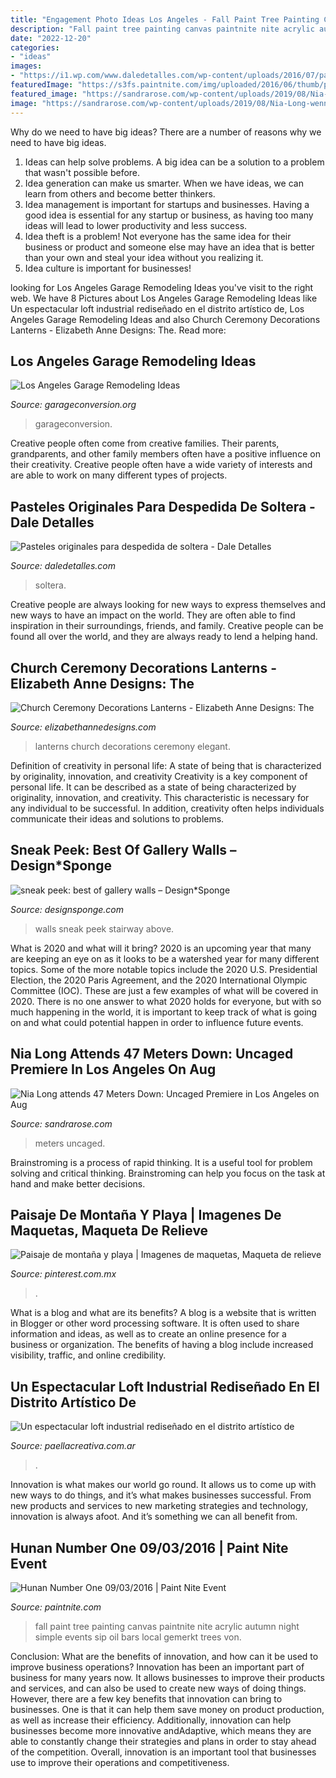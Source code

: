 ```yaml
---
title: "Engagement Photo Ideas Los Angeles - Fall Paint Tree Painting Canvas Paintnite Nite Acrylic Autumn Night Simple Events Sip Oil Bars Local Gemerkt Trees Von"
description: "Fall paint tree painting canvas paintnite nite acrylic autumn night simple events sip oil bars local gemerkt trees von"
date: "2022-12-20"
categories:
- "ideas"
images:
- "https://i1.wp.com/www.daledetalles.com/wp-content/uploads/2016/07/pastel-para-despedida-de-soltera18.jpg"
featuredImage: "https://s3fs.paintnite.com/img/uploaded/2016/06/thumb/paintings57758fedec4f4.jpeg"
featured_image: "https://sandrarose.com/wp-content/uploads/2019/08/Nia-Long-wenn36841653.jpg"
image: "https://sandrarose.com/wp-content/uploads/2019/08/Nia-Long-wenn36841653.jpg"
---
```



Why do we need to have big ideas?
There are a number of reasons why we need to have big ideas. 
1. Ideas can help solve problems. A big idea can be a solution to a problem that wasn't possible before. 
2. Idea generation can make us smarter. When we have ideas, we can learn from others and become better thinkers. 
3. Idea management is important for startups and businesses. Having a good idea is essential for any startup or business, as having too many ideas will lead to lower productivity and less success. 
4. Idea theft is a problem! Not everyone has the same idea for their business or product and someone else may have an idea that is better than your own and steal your idea without you realizing it. 
5. Idea culture is important for businesses!

	

		
looking for Los Angeles Garage Remodeling Ideas you've visit to the right web. We have 8 Pictures about Los Angeles Garage Remodeling Ideas like Un espectacular loft industrial rediseñado en el distrito artístico de, Los Angeles Garage Remodeling Ideas and also Church Ceremony Decorations Lanterns - Elizabeth Anne Designs: The. Read more:
		
    
## Los Angeles Garage Remodeling Ideas

<img loading=lazy src="https://www.garageconversion.org/uploads/images/GarageRemodeling/Garage-remodeling--5-.jpg" onerror="this.onerror=null;this.src='https://tse3.mm.bing.net/th?id=OIP.-Ilx9Qn1c4Q3CI1eYTch-QHaDc&amp;pid=15.1';" alt="Los Angeles Garage Remodeling Ideas">

_Source: garageconversion.org_

>garageconversion. 

	

Creative people often come from creative families. Their parents, grandparents, and other family members often have a positive influence on their creativity. Creative people often have a wide variety of interests and are able to work on many different types of projects.

    
## Pasteles Originales Para Despedida De Soltera - Dale Detalles

<img loading=lazy src="https://i1.wp.com/www.daledetalles.com/wp-content/uploads/2016/07/pastel-para-despedida-de-soltera18.jpg" onerror="this.onerror=null;this.src='https://tse4.mm.bing.net/th?id=OIP.VLaveReI5xOTdVieAGBS1AHaLH&amp;pid=15.1';" alt="Pasteles originales para despedida de soltera - Dale Detalles">

_Source: daledetalles.com_

>soltera. 

	

Creative people are always looking for new ways to express themselves and new ways to have an impact on the world. They are often able to find inspiration in their surroundings, friends, and family. Creative people can be found all over the world, and they are always ready to lend a helping hand.

    
## Church Ceremony Decorations Lanterns - Elizabeth Anne Designs: The

<img loading=lazy src="http://www.elizabethannedesigns.com/blog/wp-content/uploads/2013/09/Church-Ceremony-Decorations-Lanterns.jpg" onerror="this.onerror=null;this.src='https://tse3.mm.bing.net/th?id=OIP.UZuKyHT3nyeNfLr6c47OfAHaLH&amp;pid=15.1';" alt="Church Ceremony Decorations Lanterns - Elizabeth Anne Designs: The">

_Source: elizabethannedesigns.com_

>lanterns church decorations ceremony elegant. 

	

Definition of creativity in personal life: A state of being that is characterized by originality, innovation, and creativity
Creativity is a key component of personal life. It can be described as a state of being characterized by originality, innovation, and creativity. This characteristic is necessary for any individual to be successful. In addition, creativity often helps individuals communicate their ideas and solutions to problems.

    
## Sneak Peek: Best Of Gallery Walls – Design*Sponge

<img loading=lazy src="https://www.designsponge.com/wp-content/uploads/2010/08/rion_nakaya.jpg" onerror="this.onerror=null;this.src='https://tse1.mm.bing.net/th?id=OIP.r5KlAf6uDyg-BMEyrkukqQHaLH&amp;pid=15.1';" alt="sneak peek: best of gallery walls – Design*Sponge">

_Source: designsponge.com_

>walls sneak peek stairway above. 

	

What is 2020 and what will it bring?
2020 is an upcoming year that many are keeping an eye on as it looks to be a watershed year for many different topics. Some of the more notable topics include the 2020 U.S. Presidential Election, the 2020 Paris Agreement, and the 2020 International Olympic Committee (IOC). These are just a few examples of what will be covered in 2020. There is no one answer to what 2020 holds for everyone, but with so much happening in the world, it is important to keep track of what is going on and what could potential happen in order to influence future events.

    
## Nia Long Attends 47 Meters Down: Uncaged Premiere In Los Angeles On Aug

<img loading=lazy src="https://sandrarose.com/wp-content/uploads/2019/08/Nia-Long-wenn36841653.jpg" onerror="this.onerror=null;this.src='https://tse1.mm.bing.net/th?id=OIP.3c0x9Ihdc1vGDZnpKW9tbwHaLH&amp;pid=15.1';" alt="Nia Long attends 47 Meters Down: Uncaged Premiere in Los Angeles on Aug">

_Source: sandrarose.com_

>meters uncaged. 

	

Brainstroming is a process of rapid thinking. It is a useful tool for problem solving and critical thinking. Brainstroming can help you focus on the task at hand and make better decisions.

    
## Paisaje De Montaña Y Playa | Imagenes De Maquetas, Maqueta De Relieve

<img loading=lazy src="https://i.pinimg.com/736x/d7/dd/53/d7dd537a6a777f73ea56c58c38678bb4.jpg" onerror="this.onerror=null;this.src='https://tse1.mm.bing.net/th?id=OIP.39BFsoOvuyFU2SI0hX6KAgHaKa&amp;pid=15.1';" alt="Paisaje de montaña y playa | Imagenes de maquetas, Maqueta de relieve">

_Source: pinterest.com.mx_

>. 

	

What is a blog and what are its benefits?
A blog is a website that is written in Blogger or other word processing software. It is often used to share information and ideas, as well as to create an online presence for a business or organization. The benefits of having a blog include increased visibility, traffic, and online credibility.

    
## Un Espectacular Loft Industrial Rediseñado En El Distrito Artístico De

<img loading=lazy src="http://www.paellacreativa.com.ar/wp-content/uploads/2017/08/loft_industrial_renovado_los_angeles_4.jpg" onerror="this.onerror=null;this.src='https://tse4.mm.bing.net/th?id=OIP.ZQaq-WudaGzJFd7dyITnsQHaE8&amp;pid=15.1';" alt="Un espectacular loft industrial rediseñado en el distrito artístico de">

_Source: paellacreativa.com.ar_

>. 

	

Innovation is what makes our world go round. It allows us to come up with new ways to do things, and it’s what makes businesses successful. From new products and services to new marketing strategies and technology, innovation is always afoot. And it’s something we can all benefit from.

    
## Hunan Number One 09/03/2016 | Paint Nite Event

<img loading=lazy src="https://s3fs.paintnite.com/img/uploaded/2016/06/thumb/paintings57758fedec4f4.jpeg" onerror="this.onerror=null;this.src='https://tse3.mm.bing.net/th?id=OIP.lFasYX5P7c98GNWwI0uZcQHaKf&amp;pid=15.1';" alt="Hunan Number One 09/03/2016 | Paint Nite Event">

_Source: paintnite.com_

>fall paint tree painting canvas paintnite nite acrylic autumn night simple events sip oil bars local gemerkt trees von. 

	

Conclusion: What are the benefits of innovation, and how can it be used to improve business operations?
Innovation has been an important part of business for many years now. It allows businesses to improve their products and services, and can also be used to create new ways of doing things. However, there are a few key benefits that innovation can bring to businesses. One is that it can help them save money on product production, as well as increase their efficiency. Additionally, innovation can help businesses become more innovative andAdaptive, which means they are able to constantly change their strategies and plans in order to stay ahead of the competition. Overall, innovation is an important tool that businesses use to improve their operations and competitiveness.

